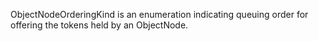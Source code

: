 ObjectNodeOrderingKind is an enumeration indicating queuing order for offering the tokens held by an ObjectNode.